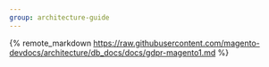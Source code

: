 ```yaml
---
group: architecture-guide
---
```


{% remote_markdown https://raw.githubusercontent.com/magento-devdocs/architecture/db_docs/docs/gdpr-magento1.md %}